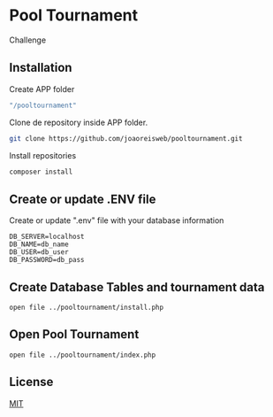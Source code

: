 # Pool Tournament
Challenge

## Installation

Create APP folder

```bash
"/pooltournament"
```

Clone de repository inside APP folder.

```bash
git clone https://github.com/joaoreisweb/pooltournament.git
```

Install repositories 

```bash
composer install
```

## Create or update .ENV file
Create or update ".env" file with your database information
```env
DB_SERVER=localhost 
DB_NAME=db_name
DB_USER=db_user
DB_PASSWORD=db_pass
```

## Create Database Tables and tournament data

```url
open file ../pooltournament/install.php
```

## Open Pool Tournament
```url
open file ../pooltournament/index.php
```


## License
[MIT](https://choosealicense.com/licenses/mit/)